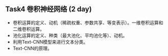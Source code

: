 ## Task4 卷积神经网络 (2 day)
* 卷积运算的定义、动机（稀疏权重、参数共享、等变表示）。一维卷积运算和二维卷积运算。
* 池化运算的定义、种类（最大池化、平均池化等）、动机。
* 利用Text-CNN模型来进行文本分类。
* Text-CNN的原理。

